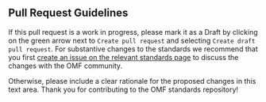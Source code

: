 ## Pull Request Guidelines

If this pull request is a work in progress, please mark it as a Draft by clicking on the green arrow next to `Create pull request` and selecting `Create draft pull request`. For substantive changes to the standards we recommend that you first [create an issue on the relevant standards page](https://openmodelingfoundation.github.io/standards/) to discuss the changes with the OMF community. 

Otherwise, please include a clear rationale for the proposed changes in this text area. Thank you for contributing to the OMF standards repository!
